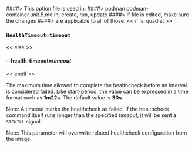 ####> This option file is used in:
####>   podman podman-container.unit.5.md.in, create, run, update
####> If file is edited, make sure the changes
####> are applicable to all of those.
<< if is_quadlet >>
### `HealthTimeout=timeout`
<< else >>
#### **--health-timeout**=*timeout*
<< endif >>

The maximum time allowed to complete the healthcheck before an interval is considered failed. Like start-period, the
value can be expressed in a time format such as **1m22s**. The default value is **30s**.

Note: A timeout marks the healthcheck as failed. If the healthcheck command itself runs longer than the specified *timeout*,
it will be sent a `SIGKILL` signal.

Note: This parameter will overwrite related healthcheck configuration from the image.
